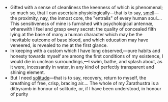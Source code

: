 - Gifted with a sense of cleanliness the keenness of which is phenomenal; so much so, that I can ascertain physiologically—that is to say, [smell](https://www.gutenberg.org/files/52190/52190-h/52190-h.htm#WHY_I_AM_SO_WISE)—the proximity, nay, the inmost core, the "entrails" of every human soul.... This sensitiveness of mine is furnished with psychological antennæ, wherewith I feel and grasp every secret: the quality of concealed filth lying at the base of many a human character which may be the inevitable outcome of base blood, and which education may have veneered, is revealed to me at the first glance.
- In keeping with a custom which I have long observed,—pure habits and honesty towards myself are among the first conditions of my existence, I would die in unclean surroundings,—I swim, bathe, and splash about, as it were, incessantly in water, in any kind of perfectly transparent and shining element.
- But I need [solitude](https://en.wikisource.org/wiki/An_Attempt_at_Self-Criticism#4)—that is to say, recovery, return to myself, the breathing of free, crisp, bracing air.... The whole of my Zarathustra is a dithyramb in honour of solitude, or, if I have been understood, in honour of purity
